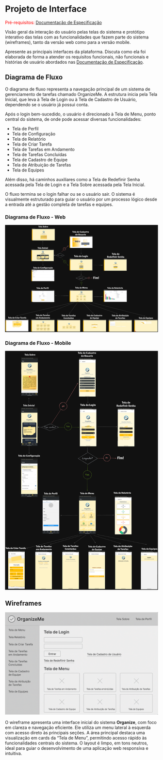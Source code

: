 # Projeto de Interface

<span style="color:red">Pré-requisitos: <a href="2-Especificação do Projeto.md"> Documentação de Especificação</a></span>

Visão geral da interação do usuário pelas telas do sistema e protótipo interativo das telas com as funcionalidades que fazem parte do sistema (wireframes), tanto da versão web como para a versão mobile.

Apresente as principais interfaces da plataforma. Discuta como ela foi elaborada de forma a atender os requisitos funcionais, não funcionais e histórias de usuário abordados nas <a href="2-Especificação do Projeto.md"> Documentação de Especificação</a>.

## Diagrama de Fluxo

O diagrama de fluxo representa a navegação principal de um sistema de gerenciamento de tarefas chamado OrganizeMe. A estrutura inicia pela Tela Inicial, que leva à Tela de Login ou à Tela de Cadastro de Usuário, dependendo se o usuário já possui conta.

Após o login bem-sucedido, o usuário é direcionado à Tela de Menu, ponto central do sistema, de onde pode acessar diversas funcionalidades:

- Tela de Perfil
- Tela de Configuração
- Tela de Relatório
- Tela de Criar Tarefa
- Tela de Tarefas em Andamento
- Tela de Tarefas Concluídas
- Tela de Cadastro de Equipe
- Tela de Atribuição de Tarefas
- Tela de Equipes

Além disso, há caminhos auxiliares como a Tela de Redefinir Senha acessada pela Tela de Login e a Tela Sobre acessada pela Tela Inicial.

O fluxo termina se o login falhar ou se o usuário sair. O sistema é visualmente estruturado para guiar o usuário por um processo lógico desde a entrada até a gestão completa de tarefas e equipes.

### Diagrama de Fluxo - Web

![Diagrama de Fluxo](img/img_doc04/DiagramaFluxo_Organize.png)

### Diagrama de Fluxo - Mobile

![Diagrama de Fluxo](img/img_doc04/DiagramaFluxo_Organize_Mobile.png)

## Wireframes

![Wireframe](img/img_doc04/Wireframes_Organize.png)

O wireframe apresenta uma interface inicial do sistema **Organize**, com foco em clareza e navegação eficiente. Ele utiliza um menu lateral à esquerda com acesso direto às principais seções. A área principal destaca uma visualização em cards da “Tela de Menu”, permitindo acesso rápido às funcionalidades centrais do sistema. O layout é limpo, em tons neutros, ideal para guiar o desenvolvimento de uma aplicação web responsiva e intuitiva.
